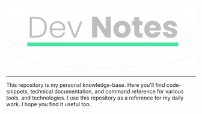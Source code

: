 

![Repository Banner](_img/readme/header-image1.svg)  

---
This repository is my personal knowledge-base. Here you'll find code-snippets, technical documentation, and command reference for various tools, and technologies. I use this repository as a reference for my daily work. I hope you find it useful too.
